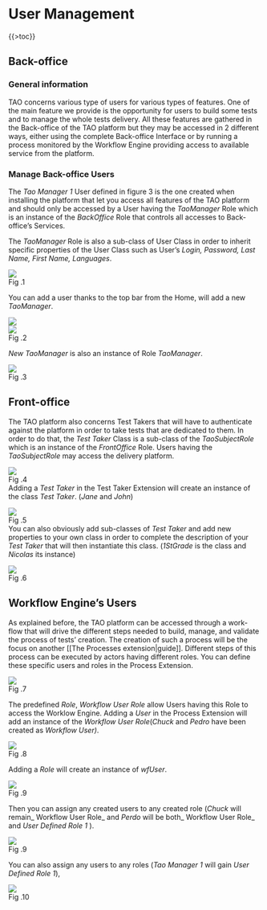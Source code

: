<!--
parent:
    title: Users_Management_Model
author:
    - 'Jérôme Bogaerts'
created_at: '2011-02-15 15:27:56'
updated_at: '2013-03-13 15:04:04'
tags:
    - 'Users Management Model'
-->

User Management
===============

{{\>toc}}

Back-office
-----------

### General information

TAO concerns various type of users for various types of features. One of the main feature we provide is the opportunity for users to build some tests and to manage the whole tests delivery. All these features are gathered in the Back-office of the TAO platform but they may be accessed in 2 different ways, either using the complete Back-office Interface or by running a process monitored by the Workflow Engine providing access to available service from the platform.

### Manage Back-office Users

The *Tao Manager 1* User defined in figure 3 is the one created when installing the platform that let you access all features of the TAO platform and should only be accessed by a User having the *TaoManager* Role which is an instance of the *BackOffice* Role that controls all accesses to Back-office’s Services.<br/>

The *TaoManager* Role is also a sub-class of User Class in order to inherit specific properties of the User Class such as User’s *Login, Password, Last Name, First Name, Languages*.

![](http://forge.taotesting.com/attachments/277/role-whtoutInst.png)<br/>
Fig .1

You can add a user thanks to the top bar from the Home, will add a new *TaoManager*.

![](http://forge.taotesting.com/attachments/281/CompleteInterface.png)<br/>
![](http://forge.taotesting.com/attachments/282/AddUser2.png)<br/>
Fig .2

*New TaoManager* is also an instance of Role *TaoManager*.

![](http://forge.taotesting.com/attachments/284/role-addingNewManager.png)<br/>
Fig .3

Front-office
------------

The TAO platform also concerns Test Takers that will have to authenticate against the platform in order to take tests that are dedicated to them. In order to do that, the *Test Taker* Class is a sub-class of the *TaoSubjectRole* which is an instance of the *FrontOffice* Role. Users having the *TaoSubjectRole* may access the delivery platform.

![](http://forge.taotesting.com/attachments/285/addTestTaker.png)<br/>
Fig .4<br/>
Adding a *Test Taker* in the Test Taker Extension will create an instance of the class *Test Taker*. (*Jane* and *John*)

![](http://forge.taotesting.com/attachments/286/role-addingNewTestTaker.png)<br/>
Fig .5<br/>
You can also obviously add sub-classes of *Test Taker* and add new properties to your own class in order to complete the description of your *Test Taker* that will then instantiate this class. (*1StGrade* is the class and *Nicolas* its instance)

![](http://forge.taotesting.com/attachments/287/role-addingNewTestTakerClass.png)<br/>
Fig .6

Workflow Engine’s Users
-----------------------

As explained before, the TAO platform can be accessed through a work-flow that will drive the different steps needed to build, manage, and validate the process of tests’ creation. The creation of such a process will be the focus on another [[The Processes extension|guide]]. Different steps of this process can be executed by actors having different roles. You can define these specific users and roles in the Process Extension.

![](http://forge.taotesting.com/attachments/288/addRole.png)<br/>
Fig .7

The predefined *Role*, *Workflow* *User Role* allow Users having this Role to access the Worklow Engine. Adding a *User* in the Process Extension will add an instance of the *Workflow User Role*(*Chuck* and *Pedro* have been created as *Workflow User)*.

![](http://forge.taotesting.com/attachments/289/role-addingNewWfUser.png)<br/>
Fig .8

Adding a *Role* will create an instance of *wfUser*.

![](http://forge.taotesting.com/attachments/290/role-addingNewRole.png)<br/>
Fig .9

Then you can assign any created users to any created role (*Chuck* will remain\_ Workflow User Role\_ and *Perdo* will be both\_ Workflow User Role\_ and *User Defined Role 1* ).

![](http://forge.taotesting.com/attachments/291/role-assigningUserRole.png)<br/>
Fig .9

You can also assign any users to any roles (*Tao Manager 1* will gain *User Defined Role 1*),

![](http://forge.taotesting.com/attachments/292/role-assigningManagerToRole.png)<br/>
Fig .10

